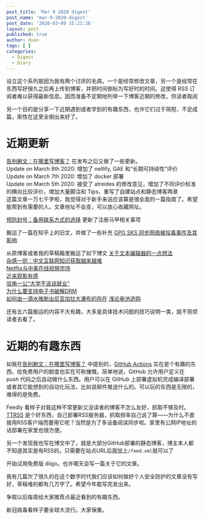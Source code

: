 ```yaml
---
post_title: 'Mar 9 2020 digest'
post_name: 'mar-9-2020-digest'
post_date: '2020-03-09 15:21:26'
layout: post
published: true
author: Xuan
tags: [ ]
categories:
  - Digest
  - Diary
---
```


设立这个系列是因为我有两个讨厌的毛病，一个是经常修改文章，另一个是经常在东西写好很久之后再上传到博客，并把时间倒标为写好时的时间。这使得 RSS 订阅者难以获得最新信息。因而准备不定期地列举一下博客近期的修改，供读者取阅

另一个目的是分享一下近期遇到或者学到的有趣东西，也许它们过于简短，不足成篇，索性在这里全倒出来好了。

# 近期更新

[告别删文：在哪里写博客？](https://blog.wangxuan.name/2020/03/04/where-to-host-my-blog/) 在发布之后又做了一些更新。  
Update on March 8th 2020: 增加了 netlify, GAE 和“长期可持续性”评价  
Update on March 7th 2020: 增加了 docker 部署  
Update on March 5th 2020: 接受了 atreides 的修改意见，增加了不同评价标准的横向比较评价，增加大量脚注和 Tips，重写了自建站点和静态博客两章  
这篇文章一万七千字啦，我觉得对于新手来说应该算是很全面的一篇指南了。希望能帮到有需要的人。文章地址不会变，可以放心收藏网址。

[预防封号：备用联系方式的选择](https://blog.wangxuan.name/2020/02/21/plan-b-after-account-closed/) 更新了注册马甲相关事项

搬运了一篇在知乎上的旧文，并做了一些补充
[GPG SKS 同步网络被投毒事件及其影响](https://blog.wangxuan.name/2019/11/30/gpg-sks-network-poisoned/)

从原博客或者我的草稿箱里搬运了如下博文
[关于文本编辑器的一点想法](https://blog.wangxuan.name/2019/05/09/some-thoughts-on-text-editor/)  
[杂感一则：中文互联网知识获取越来越难](https://blog.wangxuan.name/2018/11/21/difficultier-learn-knowledge-chinese/)  
[Netflix与中美在线视频市场](https://blog.wangxuan.name/2017/06/13/can-netflix-win-china/)  
[近来观影有感](https://blog.wangxuan.name/2016/05/27/%e8%bf%91%e6%9d%a5%e8%a7%82%e5%bd%b1%e6%9c%89%e6%84%9f/)  
[驳施一公“大学不该谈就业”](https://blog.wangxuan.name/2014/09/23/disagree-shi-yigong-university-industry/)  
[为什么要支持电子书破解DRM](https://blog.wangxuan.name/2013/06/12/why-against-drm/)  
[如何由一滴水推断出尼亚加拉大瀑布的存在](https://blog.wangxuan.name/2012/02/22/infer-niagara-drop-water/)
[浅论电池选购](https://blog.wangxuan.name/2011/03/06/choose-the-right-battery/)

还有五六篇搬运的内容不大有趣，大多是具体技术问题的技巧说明一类，就不劳烦读者去看了。

# 近期的有趣东西

如我在[告别删文：在哪里写博客？](https://blog.wangxuan.name/2020/03/04/where-to-host-my-blog/) 中提到的，[GitHub Actions](https://github.com/features/actions) 实在是个有趣的东西。给免费用户的额度也实在可称慷慨。简单地说，GitHub 允许用户定义在 push 代码之后自动做什么东西。用户可以在 GitHub 上部署虚拟机完成编译部署或者其它能想到的自动化玩法，比如说邮件推送什么的。可以玩的东西是无限的，难得的是免费。

Feedly 看样子对我这种不常更新又没读者的博客不怎么友好，抓取不够及时。[TTRSS](https://tt-rss.org/) 是个好东西，自己部署RSS服务器，抓取频率自己说了算——为什么不直接用RSS客户端而要用它呢？当然是为了多设备阅读同步啦。家里有公网IP地址的话部署在家里也很方便。

另一个发现我也写在博文中了，就是大部分GitHub部署的静态博客，博主本人都不知道其实是有RSS的。只需要在站点URL后面加上`/feed.xml`就可以了

开始试用免费版 diigo。也许哪天会写一篇关于它的文章。

我有几篇欠了很久的在这个数字时代我们应该如何做好个人安全防护的文章没有写好，草稿堆的都有几万字了。希望今年能写完发出来。

争取以后每周给大家推荐点最近看到的有趣东西。

新冠病毒看样子要全球大流行。大家保重。

